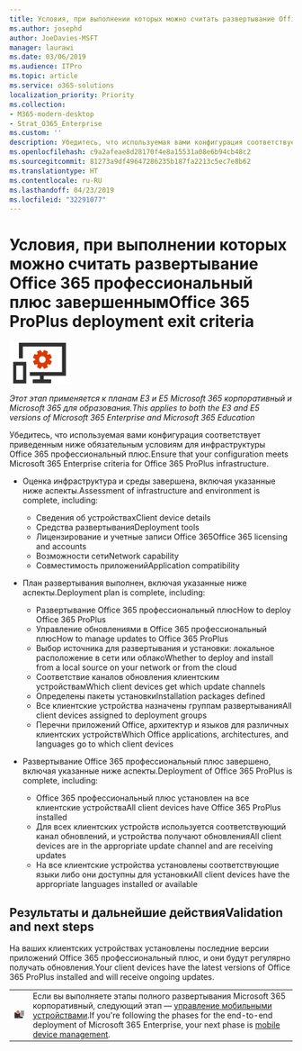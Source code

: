 ```yaml
---
title: Условия, при выполнении которых можно считать развертывание Office 365 профессиональный плюс завершенным
ms.author: josephd
author: JoeDavies-MSFT
manager: laurawi
ms.date: 03/06/2019
ms.audience: ITPro
ms.topic: article
ms.service: o365-solutions
localization_priority: Priority
ms.collection:
- M365-modern-desktop
- Strat_O365_Enterprise
ms.custom: ''
description: Убедитесь, что используемая вами конфигурация соответствует критериям Microsoft 365 корпоративный для инфраструктуры Office 365 профессиональный плюс.
ms.openlocfilehash: c9a2afeae8d28170f4e8a15531a08e6b94cb48c2
ms.sourcegitcommit: 81273a9df49647286235b187fa2213c5ec7e8b62
ms.translationtype: HT
ms.contentlocale: ru-RU
ms.lasthandoff: 04/23/2019
ms.locfileid: "32291077"
---
```

# <a name="office-365-proplus-deployment-exit-criteria"></a><span data-ttu-id="6a7dc-103">Условия, при выполнении которых можно считать развертывание Office 365 профессиональный плюс завершенным</span><span class="sxs-lookup"><span data-stu-id="6a7dc-103">Office 365 ProPlus deployment exit criteria</span></span>

![](./media/deploy-foundation-infrastructure/O365proplus_icon-small.png)

<span data-ttu-id="6a7dc-104">*Этот этап применяется к планам E3 и E5 Microsoft 365 корпоративный и Microsoft 365 для образования.*</span><span class="sxs-lookup"><span data-stu-id="6a7dc-104">*This applies to both the E3 and E5 versions of Microsoft 365 Enterprise and Microsoft 365 Education*</span></span>

<span data-ttu-id="6a7dc-105">Убедитесь, что используемая вами конфигурация соответствует приведенным ниже обязательным условиям для инфраструктуры Office 365 профессиональный плюс.</span><span class="sxs-lookup"><span data-stu-id="6a7dc-105">Ensure that your configuration meets Microsoft 365 Enterprise criteria for Office 365 ProPlus infrastructure.</span></span>

- <span data-ttu-id="6a7dc-106">Оценка инфраструктура и среды завершена, включая указанные ниже аспекты.</span><span class="sxs-lookup"><span data-stu-id="6a7dc-106">Assessment of infrastructure and environment is complete, including:</span></span>

    - <span data-ttu-id="6a7dc-107">Сведения об устройствах</span><span class="sxs-lookup"><span data-stu-id="6a7dc-107">Client device details</span></span>
    - <span data-ttu-id="6a7dc-108">Средства развертывания</span><span class="sxs-lookup"><span data-stu-id="6a7dc-108">Deployment tools</span></span>
    - <span data-ttu-id="6a7dc-109">Лицензирование и учетные записи Office 365</span><span class="sxs-lookup"><span data-stu-id="6a7dc-109">Office 365 licensing and accounts</span></span>
    - <span data-ttu-id="6a7dc-110">Возможности сети</span><span class="sxs-lookup"><span data-stu-id="6a7dc-110">Network capability</span></span>
    - <span data-ttu-id="6a7dc-111">Совместимость приложений</span><span class="sxs-lookup"><span data-stu-id="6a7dc-111">Application compatibility</span></span>

- <span data-ttu-id="6a7dc-112">План развертывания выполнен, включая указанные ниже аспекты.</span><span class="sxs-lookup"><span data-stu-id="6a7dc-112">Deployment plan is complete, including:</span></span>

    - <span data-ttu-id="6a7dc-113">Развертывание Office 365 профессиональный плюс</span><span class="sxs-lookup"><span data-stu-id="6a7dc-113">How to deploy Office 365 ProPlus</span></span>
    - <span data-ttu-id="6a7dc-114">Управление обновлениями в Office 365 профессиональный плюс</span><span class="sxs-lookup"><span data-stu-id="6a7dc-114">How to manage updates to Office 365 ProPlus</span></span>
    - <span data-ttu-id="6a7dc-115">Выбор источника для развертывания и установки: локальное расположение в сети или облако</span><span class="sxs-lookup"><span data-stu-id="6a7dc-115">Whether to deploy and install from a local source on your network or from the cloud</span></span>
    - <span data-ttu-id="6a7dc-116">Соответствие каналов обновления клиентским устройствам</span><span class="sxs-lookup"><span data-stu-id="6a7dc-116">Which client devices get which update channels</span></span>
    - <span data-ttu-id="6a7dc-117">Определены пакеты установки</span><span class="sxs-lookup"><span data-stu-id="6a7dc-117">Installation packages defined</span></span>
    - <span data-ttu-id="6a7dc-118">Все клиентские устройства назначены группам развертывания</span><span class="sxs-lookup"><span data-stu-id="6a7dc-118">All client devices assigned to deployment groups</span></span>
    - <span data-ttu-id="6a7dc-119">Перечни приложений Office, архитектур и языков для различных клиентских устройств</span><span class="sxs-lookup"><span data-stu-id="6a7dc-119">Which Office applications, architectures, and languages go to which client devices</span></span>

- <span data-ttu-id="6a7dc-120">Развертывание Office 365 профессиональный плюс завершено, включая указанные ниже аспекты.</span><span class="sxs-lookup"><span data-stu-id="6a7dc-120">Deployment of Office 365 ProPlus is complete, including:</span></span>

    - <span data-ttu-id="6a7dc-121">Office 365 профессиональный плюс установлен на все клиентские устройства</span><span class="sxs-lookup"><span data-stu-id="6a7dc-121">All client devices have Office 365 ProPlus installed</span></span>
    - <span data-ttu-id="6a7dc-122">Для всех клиентских устройств используется соответствующий канал обновлений, и устройства получают обновления</span><span class="sxs-lookup"><span data-stu-id="6a7dc-122">All client devices are in the appropriate update channel and are receiving updates</span></span>
    - <span data-ttu-id="6a7dc-123">На все клиентские устройства установлены соответствующие языки либо они доступны для установки</span><span class="sxs-lookup"><span data-stu-id="6a7dc-123">All client devices have the appropriate languages installed or available</span></span>



## <a name="results-and-next-steps"></a><span data-ttu-id="6a7dc-124">Результаты и дальнейшие действия</span><span class="sxs-lookup"><span data-stu-id="6a7dc-124">Validation and next steps</span></span>

<span data-ttu-id="6a7dc-125">На ваших клиентских устройствах установлены последние версии приложений Office 365 профессиональный плюс, и они будут регулярно получать обновления.</span><span class="sxs-lookup"><span data-stu-id="6a7dc-125">Your client devices have the latest versions of Office 365 ProPlus installed and will receive ongoing updates.</span></span>

|||
|:-------|:-----|
|![](./media/deploy-foundation-infrastructure/mobiledevicemgmt_icon-small.png)| <span data-ttu-id="6a7dc-126">Если вы выполняете этапы полного развертывания Microsoft 365 корпоративный, следующий этап — [управление мобильными устройствами](mobility-infrastructure.md).</span><span class="sxs-lookup"><span data-stu-id="6a7dc-126">If you're following the phases for the end-to-end deployment of Microsoft 365 Enterprise, your next phase is [mobile device management](mobility-infrastructure.md).</span></span> |
